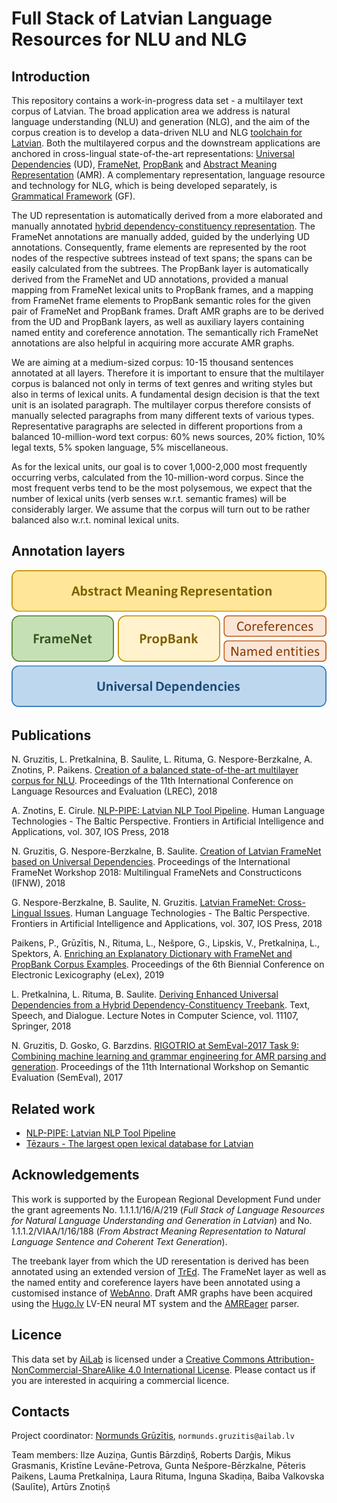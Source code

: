 # Full Stack of Latvian Language Resources for NLU and NLG

## Introduction

This repository contains a work-in-progress data set - a multilayer text corpus of Latvian. The broad application area we address is natural language understanding (NLU) and generation (NLG), and the aim of the corpus creation is to develop a data-driven NLU and NLG [toolchain for Latvian](http://nlp.ailab.lv/). Both the multilayered corpus and the downstream applications are anchored in cross-lingual state-of-the-art representations: [Universal Dependencies](http://universaldependencies.org/) (UD), [FrameNet](https://framenet.icsi.berkeley.edu/fndrupal/), [PropBank](https://propbank.github.io/) and [Abstract Meaning Representation](https://amr.isi.edu/) (AMR). A complementary representation, language resource and technology for NLG, which is being developed separately, is [Grammatical Framework](http://www.grammaticalframework.org/) (GF).

The UD representation is automatically derived from a more elaborated and manually annotated [hybrid dependency-constituency representation](http://sintakse.korpuss.lv/).
The FrameNet annotations are manually added, guided by the underlying UD annotations. Consequently, frame elements are represented by the root nodes of the respective subtrees instead of text spans; the spans can be easily calculated from the subtrees.
The PropBank layer is automatically derived from the FrameNet and UD annotations, provided a manual mapping from FrameNet lexical units to PropBank frames, and a mapping from FrameNet frame elements to PropBank semantic roles for the given pair of FrameNet and PropBank frames.
Draft AMR graphs are to be derived from the UD and PropBank layers, as well as auxiliary layers containing named entity and coreference annotation. The semantically rich FrameNet annotations are also helpful in acquiring more accurate AMR graphs.

We are aiming at a medium-sized corpus: 10-15 thousand sentences annotated at all layers. Therefore it is important to ensure that the multilayer corpus is balanced not only in terms of text genres and writing styles but also in terms of lexical units.
A fundamental design decision is that the text unit is an isolated paragraph. The multilayer corpus therefore consists of manually selected paragraphs from many different texts of various types. Representative paragraphs are selected in different proportions from a balanced 10-million-word text corpus: 60% news sources, 20% fiction, 10% legal texts, 5% spoken language, 5% miscellaneous.

As for the lexical units, our goal is to cover 1,000-2,000 most frequently occurring verbs, calculated from the 10-million-word corpus. Since the most frequent verbs tend to be the most polysemous, we expect that the number of lexical units (verb senses w.r.t. semantic frames) will be considerably larger. We assume that the corpus will turn out to be rather balanced also w.r.t. nominal lexical units.

## Annotation layers

![Layers](fullstack.png)

## Publications

N. Gruzitis, L. Pretkalnina, B. Saulite, L. Rituma, G. Nespore-Berzkalne, A. Znotins, P. Paikens. [Creation of a balanced state-of-the-art multilayer corpus for NLU](http://www.lrec-conf.org/proceedings/lrec2018/pdf/935.pdf). Proceedings of the 11th International Conference on Language Resources and Evaluation (LREC), 2018

A. Znotins, E. Cirule. [NLP-PIPE: Latvian NLP Tool Pipeline](http://ebooks.iospress.nl/volumearticle/50320). Human Language Technologies - The Baltic Perspective. Frontiers in Artificial Intelligence and Applications, vol. 307, IOS Press, 2018

N. Gruzitis, G. Nespore-Berzkalne, B. Saulite. [Creation of Latvian FrameNet based on Universal Dependencies](http://lrec-conf.org/workshops/lrec2018/W5/pdf/9_W5.pdf). Proceedings of the International FrameNet Workshop 2018: Multilingual FrameNets and Constructicons (IFNW), 2018

G. Nespore-Berzkalne, B. Saulite, N. Gruzitis. [Latvian FrameNet: Cross-Lingual Issues](http://ebooks.iospress.nl/volumearticle/50309). Human Language Technologies - The Baltic Perspective. Frontiers in Artificial Intelligence and Applications, vol. 307, IOS Press, 2018

Paikens, P., Grūzītis, N., Rituma, L., Nešpore, G., Lipskis, V., Pretkalniņa, L., Spektors, A. [Enriching an Explanatory Dictionary with FrameNet and PropBank Corpus Examples](https://elex.link/elex2019/wp-content/uploads/2019/09/eLex_2019_52.pdf). Proceedings of the 6th Biennial Conference on Electronic Lexicography (eLex), 2019

L. Pretkalnina, L. Rituma, B. Saulite. [Deriving Enhanced Universal Dependencies from a Hybrid Dependency-Constituency Treebank](https://link.springer.com/chapter/10.1007/978-3-030-00794-2_10). Text, Speech, and Dialogue. Lecture Notes in Computer Science, vol. 11107, Springer, 2018

N. Gruzitis, D. Gosko, G. Barzdins. [RIGOTRIO at SemEval-2017 Task 9: Combining machine learning and grammar engineering for AMR parsing and generation](http://www.aclweb.org/anthology/S17-2159). Proceedings of the 11th International Workshop on Semantic Evaluation (SemEval), 2017

## Related work

- [NLP-PIPE: Latvian NLP Tool Pipeline](https://github.com/LUMII-AILab/nlp-pipe)
- [Tēzaurs - The largest open lexical database for Latvian](https://github.com/LUMII-AILab/Tezaurs)

## Acknowledgements

This work is supported by the European Regional Development Fund under the grant agreements No. 1.1.1.1/16/A/219 (*Full Stack of Language Resources for Natural Language Understanding and Generation in Latvian*) and No. 1.1.1.2/VIAA/1/16/188 (*From Abstract Meaning Representation to Natural Language Sentence and Coherent Text Generation*).

The treebank layer from which the UD reresentation is derived has been annotated using an extended version of [TrEd](https://ufal.mff.cuni.cz/tred/). The FrameNet layer as well as the named entity and coreference layers have been annotated using a customised instance of [WebAnno](https://webanno.github.io/webanno/). Draft AMR graphs have been acquired using the [Hugo.lv](https://hugo.lv/en) LV-EN neural MT system and the [AMREager](http://cohort.inf.ed.ac.uk/amreager.html) parser.

## Licence

This data set by [AiLab](http://ailab.lv) is licensed under a [Creative Commons Attribution-NonCommercial-ShareAlike 4.0 International License](https://creativecommons.org/licenses/by-nc-sa/4.0/). Please contact us if you are interested in acquiring a commercial licence.

## Contacts

Project coordinator: [Normunds Grūzītis](https://www.linkedin.com/in/normundsg), `normunds.gruzitis@ailab.lv`

Team members: Ilze Auziņa, Guntis Bārzdiņš, Roberts Darģis, Mikus Grasmanis, Kristīne Levāne-Petrova, Gunta Nešpore-Bērzkalne, Pēteris Paikens, Lauma Pretkalniņa, Laura Rituma, Inguna Skadiņa, Baiba Valkovska (Saulīte), Artūrs Znotiņš
